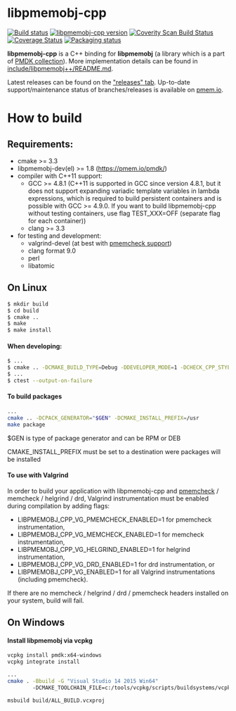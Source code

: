 libpmemobj-cpp
===============

[![Build status](https://github.com/pmem/libpmemobj-cpp/workflows/CPP/badge.svg)](https://github.com/pmem/libpmemobj-cpp/actions)
[![libpmemobj-cpp version](https://img.shields.io/github/tag/pmem/libpmemobj-cpp.svg)](https://github.com/pmem/libpmemobj-cpp/releases/latest)
[![Coverity Scan Build Status](https://scan.coverity.com/projects/15911/badge.svg)](https://scan.coverity.com/projects/pmem-libpmemobj-cpp)
[![Coverage Status](https://codecov.io/github/pmem/libpmemobj-cpp/coverage.svg?branch=master)](https://codecov.io/gh/pmem/libpmemobj-cpp/branch/master)
[![Packaging status](https://repology.org/badge/tiny-repos/libpmemobj-cpp.svg)](https://repology.org/project/libpmemobj-cpp/versions)

**libpmemobj-cpp** is a C++ binding for **libpmemobj** (a library which is a part of [PMDK collection](https://github.com/pmem/pmdk)).
More implementation details can be found in [include/libpmemobj++/README.md](include/libpmemobj++/README.md).

Latest releases can be found on the ["releases" tab](https://github.com/pmem/libpmemobj-cpp/releases).
Up-to-date support/maintenance status of branches/releases is available on [pmem.io](https://pmem.io/libpmemobj-cpp).

# How to build #

## Requirements: ##
- cmake >= 3.3
- libpmemobj-dev(el) >= 1.8 (https://pmem.io/pmdk/)
- compiler with C++11 support:
	- GCC >= 4.8.1 (C++11 is supported in GCC since version 4.8.1, but it does not support expanding variadic template variables in lambda expressions, which is required to build persistent containers and is possible with GCC >= 4.9.0. If you want to build libpmemobj-cpp without testing containers, use flag TEST_XXX=OFF (separate flag for each container))
	- clang >= 3.3
- for testing and development:
	- valgrind-devel (at best with [pmemcheck support](https://github.com/pmem/valgrind))
	- clang format 9.0
	- perl
	- libatomic

## On Linux ##

```sh
$ mkdir build
$ cd build
$ cmake ..
$ make
$ make install
```

#### When developing: ####
```sh
$ ...
$ cmake .. -DCMAKE_BUILD_TYPE=Debug -DDEVELOPER_MODE=1 -DCHECK_CPP_STYLE=1
$ ...
$ ctest --output-on-failure
```

#### To build packages ####
```sh
...
cmake .. -DCPACK_GENERATOR="$GEN" -DCMAKE_INSTALL_PREFIX=/usr
make package
```

$GEN is type of package generator and can be RPM or DEB

CMAKE_INSTALL_PREFIX must be set to a destination were packages will be installed

#### To use with Valgrind ####

In order to build your application with libpmemobj-cpp and
[pmemcheck](https://github.com/pmem/valgrind) / memcheck / helgrind / drd,
Valgrind instrumentation must be enabled during compilation by adding flags:
- LIBPMEMOBJ_CPP_VG_PMEMCHECK_ENABLED=1 for pmemcheck instrumentation,
- LIBPMEMOBJ_CPP_VG_MEMCHECK_ENABLED=1 for memcheck instrumentation,
- LIBPMEMOBJ_CPP_VG_HELGRIND_ENABLED=1 for helgrind instrumentation,
- LIBPMEMOBJ_CPP_VG_DRD_ENABLED=1 for drd instrumentation, or
- LIBPMEMOBJ_CPP_VG_ENABLED=1 for all Valgrind instrumentations (including pmemcheck).

If there are no memcheck / helgrind / drd / pmemcheck headers installed on your
system, build will fail.

## On Windows ##

#### Install libpmemobj via vcpkg ####
```sh
vcpkg install pmdk:x64-windows
vcpkg integrate install
```

```sh
...
cmake . -Bbuild -G "Visual Studio 14 2015 Win64"
        -DCMAKE_TOOLCHAIN_FILE=c:/tools/vcpkg/scripts/buildsystems/vcpkg.cmake

msbuild build/ALL_BUILD.vcxproj
```
